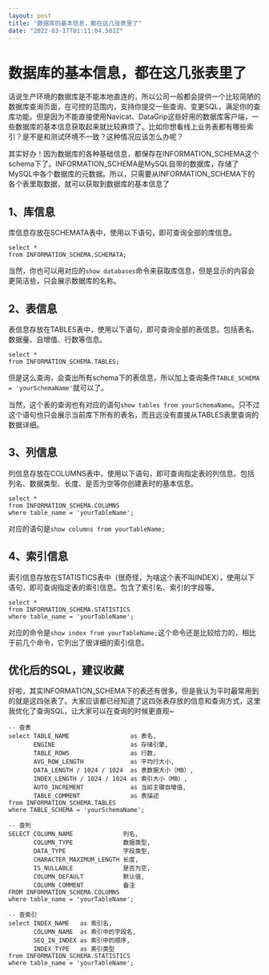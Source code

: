 ```yaml
---
layout: post
title: "数据库的基本信息，都在这几张表里了"
date: "2022-03-17T01:11:04.502Z"
---
```

数据库的基本信息，都在这几张表里了
=================

话说生产环境的数据库是不能本地直连的，所以公司一般都会提供一个比较简陋的数据库查询页面，在可控的范围内，支持你提交一些查询、变更SQL，满足你的查库功能。但是因为不能直接使用Navicat、DataGrip这些好用的数据库客户端，一些数据库的基本信息获取起来就比较麻烦了。比如你想看线上业务表都有哪些索引？是不是和测试环境不一致？这种情况应该怎么办呢？

其实好办！因为数据库的各种基础信息，都保存在INFORMATION\_SCHEMA这个schema下了。INFORMATION\_SCHEMA是MySQL自带的数据库，存储了MySQL中各个数据库的元数据。所以，只需要从INFORMATION\_SCHEMA下的各个表里取数据，就可以获取到数据库的基本信息了

1、库信息
-----

库信息存放在SCHEMATA表中，使用以下语句，即可查询全部的库信息。

    select *
    from INFORMATION_SCHEMA.SCHEMATA;
    

当然，你也可以用对应的`show databases`命令来获取库信息，但是显示的内容会更简洁些，只会展示数据库的名称。

2、表信息
-----

表信息存放在TABLES表中，使用以下语句，即可查询全部的表信息。包括表名、数据量、自增值、行数等信息。

    select *
    from INFORMATION_SCHEMA.TABLES;
    

但是这么查询，会查出所有schema下的表信息，所以加上查询条件`TABLE_SCHEMA = 'yourSchemaName'`就可以了。

当然，这个表的查询也有对应的语句`show tables from yourSchemaName`。只不过这个语句也只会展示当前库下所有的表名，而且远没有直接从TABLES表里查询的数据详细。

3、列信息
-----

列信息存放在COLUMNS表中，使用以下语句，即可查询指定表的列信息。包括列名、数据类型、长度、是否为空等你创建表时的基本信息。

    select *
    from INFORMATION_SCHEMA.COLUMNS
    where table_name = 'yourTableName';
    

对应的语句是`show columns from yourTableName;`

4、索引信息
------

索引信息存放在STATISTICS表中（很奇怪，为啥这个表不叫INDEX），使用以下语句，即可查询指定表的索引信息。包含了索引名、索引的字段等。

    select *
    from INFORMATION_SCHEMA.STATISTICS
    where table_name = 'yourTableName';
    

对应的命令是`show index from yourTableName;`这个命令还是比较给力的，相比于前几个命令，它列出了很详细的索引信息。

优化后的SQL，建议收藏
------------

好啦，其实INFORMATION\_SCHEMA下的表还有很多，但是我认为平时最常用到的就是这四张表了。大家应该都已经知道了这四张表存放的信息和查询方式，这里我优化了查询SQL，让大家可以在查询的时候更直观~

    -- 查表
    select TABLE_NAME                 as 表名,
           ENGINE                     as 存储引擎,
           TABLE_ROWS                 as 行数,
           AVG_ROW_LENGTH             as 平均行大小,
           DATA_LENGTH / 1024 / 1024  as 表数据大小（MB）,
           INDEX_LENGTH / 1024 / 1024 as 索引大小（MB）,
           AUTO_INCREMENT             as 当前主键自增值,
           TABLE_COMMENT              as 表描述
    from INFORMATION_SCHEMA.TABLES
    where TABLE_SCHEMA = 'yourSchemaName';
    
    -- 查列
    SELECT COLUMN_NAME              列名,
           COLUMN_TYPE              数据类型,
           DATA_TYPE                字段类型,
           CHARACTER_MAXIMUM_LENGTH 长度,
           IS_NULLABLE              是否为空,
           COLUMN_DEFAULT           默认值,
           COLUMN_COMMENT           备注
    FROM INFORMATION_SCHEMA.COLUMNS
    where table_name = 'yourTableName';
    
    -- 查索引
    select INDEX_NAME   as 索引名,
           COLUMN_NAME  as 索引中的字段名,
           SEQ_IN_INDEX as 索引中的顺序,
           INDEX_TYPE   as 索引类型
    from INFORMATION_SCHEMA.STATISTICS
    where table_name = 'yourTableName';